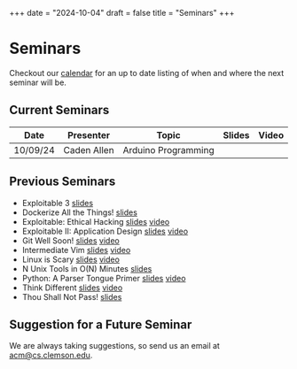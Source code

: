 +++
date = "2024-10-04"
draft = false
title = "Seminars"
+++

Seminars
========

Checkout our [calendar][] for an up to date listing of when and where the next seminar will be.

Current Seminars
----------------

| Date     | Presenter   | Topic               | Slides | Video |
| -------- | ----------- | ------------------- | ------ | ----- |
| 10/09/24 | Caden Allen | Arduino Programming |        |       |



Previous Seminars
-----------------

- Exploitable 3 [slides][exploitable_3-slides]
- Dockerize All the Things! [slides][docker-slides]
- Exploitable: Ethical Hacking [slides][exploitable-slides] [video][exploitable-video]
- Exploitable II: Application Design [slides][exploitable_2-slides] [video][exploitable_2-video] 
- Git Well Soon! [slides][git-slides] [video][git-video]
- Intermediate Vim [slides][vim-slides] [video][vim-video]
- Linux is Scary [slides][linux-slides] [video][linux-video]
- N Unix Tools in O(N) Minutes [slides][tools-slides]
- Python: A Parser Tongue Primer [slides][python-slides] [video][python-video]
- Think Different [slides][projects-slides] [video][projects-video]
- Thou Shall Not Pass! [slides][firewall-slides]

Suggestion for a Future Seminar
-------------------------------

We are always taking suggestions, so send us an email at <acm@cs.clemson.edu>.

[calendar]: https://calendar.google.com/calendar/embed?src=c_bc37f354a5defb6a544dc6f3a2e0e969eca54216a55d0439af65d8164e47b5d5%40group.calendar.google.com&ctz=America%2FNew_York

[linux-slides]: http://www.cs.clemson.edu/acm/presentations/?linux
[linux-video]: https://www.youtube.com/watch?v=qI8eAlteW9E
[git-slides]: http://www.cs.clemson.edu/acm/presentations/?git
[git-video]: https://youtu.be/w7Wg-7zL0K0
[projects-slides]: http://www.cs.clemson.edu/acm/presentations/?projects
[projects-video]: https://youtu.be/E9MkYpOEH60
[python-slides]: http://www.cs.clemson.edu/acm/presentations/?python
[python-video]: https://www.youtube.com/watch?v=yzILULoVQzg
[docker-slides]: http://www.cs.clemson.edu/acm/presentations/?docker
[exploitable_3-slides]: http://www.cs.clemson.edu/acm/presentations/?exploitable_3
[exploitable_2-slides]: http://www.cs.clemson.edu/acm/presentations/?exploitable_2
[exploitable_2-video]: https://www.youtube.com/watch?v=PlID3ZxLTjo
[exploitable-slides]: http://www.cs.clemson.edu/acm/presentations/?exploitable
[exploitable-video]: https://youtu.be/qksiuYYmWXs
[firewall-slides]: http://www.cs.clemson.edu/acm/presentations/?firewall
[tools-slides]: http://www.cs.clemson.edu/acm/presentations/?tools
[vim-slides]: http://www.cs.clemson.edu/acm/presentations/?vim
[vim-video]: https://youtu.be/v0W7JkzQAzA
